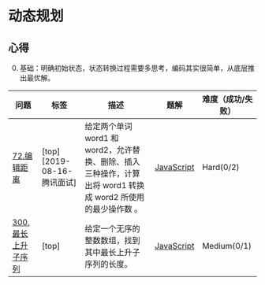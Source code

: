 # 动态规划

## 心得

0. 基础：明确初始状态，状态转换过程需要多思考，编码其实很简单，从底层推出最优解。

| 问题                                                                                   | 标签                       | 描述                                                                                                         | 题解                                  | 难度（成功/失败） |
| -------------------------------------------------------------------------------------- | -------------------------- | ------------------------------------------------------------------------------------------------------------ | ------------------------------------- | ----------------- |
| [72.编辑距离](https://leetcode-cn.com/problems/edit-distance/)                         | [top][2019-08-16-腾讯面试] | 给定两个单词 word1 和 word2，允许替换、删除、插入三种操作，计算出将 word1 转换成 word2 所使用的最少操作数 。 | [JavaScript](./72.编辑距离.js)        | Hard(0/2)         |
| [300.最长上升子序列](https://leetcode-cn.com/problems/longest-increasing-subsequence/) | [top]                      | 给定一个无序的整数数组，找到其中最长上升子序列的长度。                                                       | [JavaScript](./300.最长上升子序列.js) | Medium(0/1)       |
